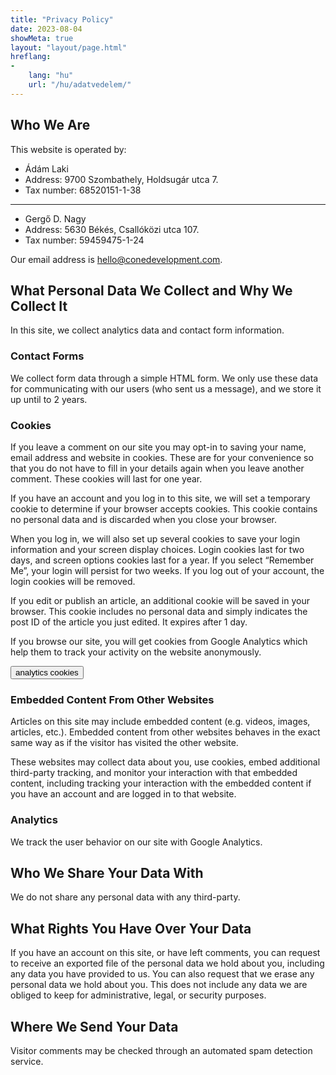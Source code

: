 ```yaml
---
title: "Privacy Policy"
date: 2023-08-04
showMeta: true
layout: "layout/page.html"
hreflang:
-
    lang: "hu"
    url: "/hu/adatvedelem/"
---
```


## Who We Are

This website is operated by:

- Ádám Laki
- Address: 9700 Szombathely, Holdsugár utca 7.
- Tax number: 68520151-1-38

---

- Gergő D. Nagy
- Address: 5630 Békés, Csallóközi utca 107.
- Tax number: 59459475-1-24

Our email address is [hello@conedevelopment.com](mailto:hello@conedevelopment.com).

## What Personal Data We Collect and Why We Collect It

In this site, we collect analytics data and contact form information.

### Contact Forms

We collect form data through a simple HTML form. We only use these data for communicating with our users (who sent us a message), and we store it up until to 2 years.

### Cookies

If you leave a comment on our site you may opt-in to saving your name, email address and website in cookies. These are for your convenience so that you do not have to fill in your details again when you leave another comment. These cookies will last for one year.

If you have an account and you log in to this site, we will set a temporary cookie to determine if your browser accepts cookies. This cookie contains no personal data and is discarded when you close your browser.

When you log in, we will also set up several cookies to save your login information and your screen display choices. Login cookies last for two days, and screen options cookies last for a year. If you select “Remember Me”, your login will persist for two weeks. If you log out of your account, the login cookies will be removed.

If you edit or publish an article, an additional cookie will be saved in your browser. This cookie includes no personal data and simply indicates the post ID of the article you just edited. It expires after 1 day.

If you browse our site, you will get cookies from Google Analytics which help them to track your activity on the website anonymously.

<button class="btn btn--primary" data-action="cookie" data-type="analytics" data-on-text="Decline" data-off-text="Accept">analytics cookies</button>

### Embedded Content From Other Websites

Articles on this site may include embedded content (e.g. videos, images, articles, etc.). Embedded content from other websites behaves in the exact same way as if the visitor has visited the other website.

These websites may collect data about you, use cookies, embed additional third-party tracking, and monitor your interaction with that embedded content, including tracking your interaction with the embedded content if you have an account and are logged in to that website.

### Analytics

We track the user behavior on our site with Google Analytics.

## Who We Share Your Data With

We do not share any personal data with any third-party.

## What Rights You Have Over Your Data

If you have an account on this site, or have left comments, you can request to receive an exported file of the personal data we hold about you, including any data you have provided to us. You can also request that we erase any personal data we hold about you. This does not include any data we are obliged to keep for administrative, legal, or security purposes.

## Where We Send Your Data

Visitor comments may be checked through an automated spam detection service.
